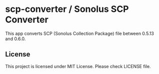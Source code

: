 # scp-converter / Sonolus SCP Converter

This app converts SCP (Sonolus Collection Package) file between 0.5.13 and 0.6.0.

## License

This project is licensed under MIT License. Please check LICENSE file.

